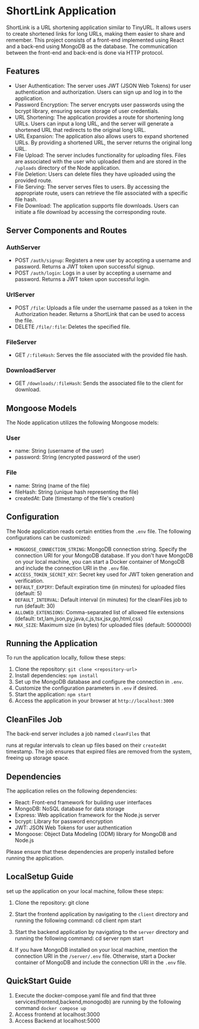 # ShortLink Application

ShortLink is a URL shortening application similar to TinyURL. It allows users to create shortened links for long URLs, making them easier to share and remember. This project consists of a front-end implemented using React and a back-end using MongoDB as the database. The communication between the front-end and back-end is done via HTTP protocol.

## Features

- User Authentication: The server uses JWT (JSON Web Tokens) for user authentication and authorization. Users can sign up and log in to the application.
- Password Encryption: The server encrypts user passwords using the bcrypt library, ensuring secure storage of user credentials.
- URL Shortening: The application provides a route for shortening long URLs. Users can input a long URL, and the server will generate a shortened URL that redirects to the original long URL.
- URL Expansion: The application also allows users to expand shortened URLs. By providing a shortened URL, the server returns the original long URL.
- File Upload: The server includes functionality for uploading files. Files are associated with the user who uploaded them and are stored in the `/uploads` directory of the Node application.
- File Deletion: Users can delete files they have uploaded using the provided route.
- File Serving: The server serves files to users. By accessing the appropriate route, users can retrieve the file associated with a specific file hash.
- File Download: The application supports file downloads. Users can initiate a file download by accessing the corresponding route.

## Server Components and Routes

### AuthServer

- POST `/auth/signup`: Registers a new user by accepting a username and password. Returns a JWT token upon successful signup.
- POST `/auth/login`: Logs in a user by accepting a username and password. Returns a JWT token upon successful login.

### UrlServer

- POST `/file`: Uploads a file under the username passed as a token in the Authorization header. Returns a ShortLink that can be used to access the file.
- DELETE `/file/:file`: Deletes the specified file.

### FileServer

- GET `/:fileHash`: Serves the file associated with the provided file hash.

### DownloadServer

- GET `/downloads/:fileHash`: Sends the associated file to the client for download.

## Mongoose Models

The Node application utilizes the following Mongoose models:

### User

- name: String (username of the user)
- password: String (encrypted password of the user)

### File

- name: String (name of the file)
- fileHash: String (unique hash representing the file)
- createdAt: Date (timestamp of the file's creation)

## Configuration

The Node application reads certain entities from the `.env` file. The following configurations can be customized:

- `MONGOOSE_CONNECTION_STRING`: MongoDB connection string. Specify the connection URI for your MongoDB database. If you don't have MongoDB on your local machine, you can start a Docker container of MongoDB and include the connection URI in the `.env` file.
- `ACCESS_TOKEN_SECRET_KEY`: Secret key used for JWT token generation and verification.
- `DEFAULT_EXPIRY`: Default expiration time (in minutes) for uploaded files (default: 5)
- `DEFAULT_INTERVAL`: Default interval (in minutes) for the cleanFiles job to run (default: 30)
- `ALLOWED_EXTENSIONS`: Comma-separated list of allowed file extensions (default: txt,lam,json,py,java,c,js,tsx,jsx,go,html,css)
- `MAX_SIZE`: Maximum size (in bytes) for uploaded files (default: 5000000)

## Running the Application

To run the application locally, follow these steps:

1. Clone the repository: `git clone <repository-url>`
2. Install dependencies: `npm install`
3. Set up the MongoDB database and configure the connection in `.env`.
4. Customize the configuration parameters in `.env` if desired.
5. Start the application: `npm start`
6. Access the application in your browser at `http://localhost:3000`

## CleanFiles Job

The back-end server includes a job named `cleanFiles` that

 runs at regular intervals to clean up files based on their `createdAt` timestamp. The job ensures that expired files are removed from the system, freeing up storage space.

## Dependencies

The application relies on the following dependencies:

- React: Front-end framework for building user interfaces
- MongoDB: NoSQL database for data storage
- Express: Web application framework for the Node.js server
- bcrypt: Library for password encryption
- JWT: JSON Web Tokens for user authentication
- Mongoose: Object Data Modeling (ODM) library for MongoDB and Node.js

Please ensure that these dependencies are properly installed before running the application.

## LocalSetup Guide

set up the application on your local machine, follow these steps:

1. Clone the repository:
   git clone <repository-url>

2. Start the frontend application by navigating to the `client` directory and running the following command:
   cd client
   npm start

3. Start the backend application by navigating to the `server` directory and running the following command:
   cd server
   npm start

4. If you have MongoDB installed on your local machine, mention the connection URI in the `/server/.env` file. Otherwise, start a Docker container of MongoDB and include the connection URI in the `.env` file.


## QuickStart Guide

1. Execute the docker-compose.yaml file and find that three services(frontend,backend,monogodb) are running by the following command
         `docker compose up`
2. Access frontend at localhost:3000
3. Access Backend at localhost:5000



